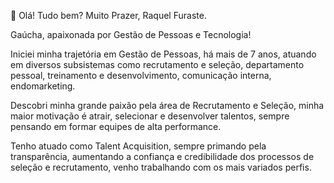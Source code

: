 🚀 Olá! Tudo bem? Muito Prazer, Raquel Furaste.

Gaúcha, apaixonada por Gestão de Pessoas e Tecnologia!

Iniciei minha trajetória em Gestão de Pessoas, há mais de 7 anos, atuando em diversos subsistemas como recrutamento e seleção, departamento pessoal, treinamento e desenvolvimento, comunicação interna, endomarketing.

Descobri minha grande paixão pela área de Recrutamento e Seleção, minha maior motivação é atrair, selecionar e desenvolver talentos, sempre pensando em formar equipes de alta performance.

Tenho atuado como Talent Acquisition, sempre primando pela transparência, aumentando a confiança e credibilidade dos processos de seleção e recrutamento, venho trabalhando com os mais variados perfis.

